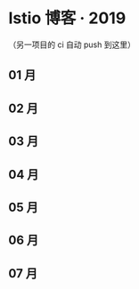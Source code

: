 # Istio 博客 · 2019

（另一项目的 ci 自动 push 到这里）

## 01 月

## 02 月

## 03 月

## 04 月

## 05 月

## 06 月

## 07 月

